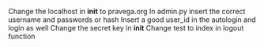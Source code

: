 Change the localhost in __init__ to pravega.org
In admin.py insert the correct username and passwords or hash
Insert a good user_id  in the autologin and login as well
Change the secret key in __init__
Change test to index in logout function
